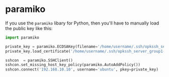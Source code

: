 # paramiko

If you use the `paramiko` libary for Python, then you'll have to manually load the public key like this:

```python
import paramiko

private_key = paramiko.ECDSAKey(filename='/home/username/.ssh/opkssh_server_group1')
private_key.load_certificate('/home/username/.ssh/opkssh_server_group1-cert.pub')

sshcon  = paramiko.SSHClient()
sshcon.set_missing_host_key_policy(paramiko.AutoAddPolicy())
sshcon.connect('192.168.10.10', username='ubuntu', pkey=private_key)
```
